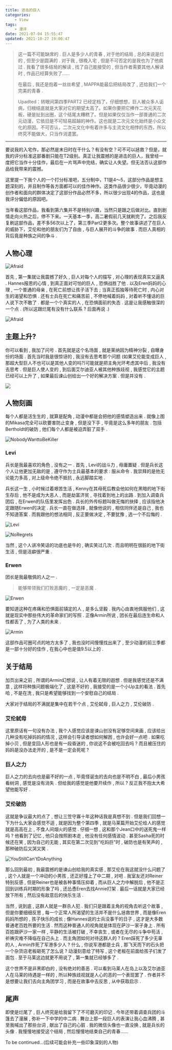 ```yaml
---
title: 进击的巨人
categories:
    - View
tags:
    - 漫评
date: 2021-07-04 15:55:47
updated: 2021-10-27 19:00:47
---
```


> 这一篇不可能缺席的 . 巨人是多少人的青春 , 对于他的结局 , 总的来说是烂的 , 但至少是圆满的 . 对于我 , 很晚入宅 , 但是不可否定的是我也为了他疯过 . 我看了很多结局的解读 , 找了自己能接受的 , 但当作者需要其他人解读时 , 作品已经算失败了......
>
> 在最后 , 我还是抱着一丝丝希望 , MAPPA能最后把结局改了 , 还给我们一个完美的青春 . 
>
> Upadted：转眼间第四季PART2 已经定档了，仔细想想，巨人被众多人诟病，归根结底就是大家对它的期望太高了。如果你要把它捧作二次元天花板，硬是扯到出圈，这个结尾太糟糕了。但是如果仅仅当作一部普通的二次元动漫，它依旧是不可轻易超越的神作。这也就是二次元文化始终是小众文化的原因。不可否认，二次元文化中有着许多与主流文化相悖的东西，所以终究不能做大，只当作消遣罢。



<!-- more -->

---

要说我的入宅作，那必然是末日时在干什么？有没有空？可不可以拯救？但是，就我的评分标准这部番剧只能在T2级别。真正让我震撼的是进击的巨人，我曾经一度把它当作十分佳作，最后在一片骂声中完结，确实让人失望。但无法否认这部作品给我带来的震撼。

这里提一下我个人的一个打分标准吧，五分制中，T1是4～5，这部分作品是想主题深刻的，并且制作等各方面都可以的佳作神作。这类作品很少很少，毕竟动漫的创作者和面向的群体决定了这部分作品必然不多，所以很少出现4的作品，这也是我评分偏低的原因吧。

当年看这部作品，我看到第六集并不是特别兴趣，当然只是跟之后做对比。直到剧情走向火热之后，停不下来。一天基本一季，高二暑假前几天就刷完了。之后我反复刷这部作品，差不多56次以上了，第三季Part2更多次。整个故事讲述了在巨人的威胁下，艾伦和他的朋友们为了自由 , 与巨人展开的斗争的故事 . 而巨人真相的背后竟是种族之间的争斗 . 

## 人物心理

![Afraid](https://img.inzamz.top/article/ShingekinoKyojin/Afraid.gif)

首先 , 第一集就让我震撼了好久 , 巨人对每个人的描写 , 对心理的表现真实又逼真 . Hannes报恩的心情 , 到真正面对可怕的巨人 , 恐惧战胜了他 . 以及Eren妈妈的心理 , 一个普通的母亲 , 在死亡前想让孩子活下去 ; 当真正孤独等待死亡时 , 内心对生的渴望和恐惧 . 还有士兵在死亡和痛苦前 , 不停地喊着妈妈 , 对着听不懂话的巨人说下次不敢了 . 都是一个个真实的人 , 在恐惧面前的失态 . 这是让我感触很深的一个点 . (所以这跟烂尾有没有什么联系 ? 后面再说 .)

![Afraid](https://img.inzamz.top/article/ShingekinoKyojin/Afraid2.gif)

## 主题上升?

你可以看到 , 我加了问号 . 首先就是这个名场面 , 就是莱纳因为精神分裂 , 自曝身份的场面 . 首先当时我是很惊讶的 , 我没有去思考那个问题 (如果艾伦能变成巨人 , 那超大型巨人不也可以是其他人变的吗?)可能就是把主角光环考虑其中后 , 我没有去思考 . 但是巨人使人变的 , 到后面艾尔迪亚人被其他种族歧视 , 我感觉它的主题已经可以上升了 , 如果最后谏山创给出一个好的解决方案 . 但是并没有 .

![](https://img.inzamz.top/article/ShingekinoKyojin/Rebellion.gif)

## 人物刻画

每个人都是活生生的 , 就算是配角 , 动漫中都是会把他的感情塑造出来 . 就像上图的Mikasa完全可以砍要害防止变身 , 但是没下手 , 毕竟是这么多年的朋友 . 包括Bertholdt的破防 , 他们每个人都是被迫弄脏了双手 . 

![NobodyWanttoBeKiller](https://img.inzamz.top/article/ShingekinoKyojin/NobodyWanttoBeKiller.gif)

### Levi

兵长是我最喜欢的角色 , 没有之一 . 首先 , Levi的战斗力 , 毋庸置疑 . 但是兵长这个人让他更加无敌的是 , 遵守作为士兵最基本的要求 : 服从命令 . 我崇拜的是他无论能力多高 , 对上级命令绝不抵抗 , 永远脚踏实地 . 

兵长这一生 , 小时候过着艰苦生活 , Kenny在其母死后教会他如何在黑暗的地下街生存后 , 他不是成为大恶人 , 而是劫富济贫 , 寻找着到地上的出路 . 到加入调查兵团后 , 在Erwen的队伍里发挥出色 . 兵长的外传标题叫做无悔的抉择 , 应该指他决定跟随Erwen的决定 . 兵长一直在做选择 , 就像他说的 , 相信同伴还是自己 , 我也不知道答案 . 而我跟他的想法相同 , 反正要做决定 , 不要犹豫 , 选一个不后悔的 . 

![Levi](https://img.inzamz.top/article/ShingekinoKyojin/Levi1.gif)

![NoRegrets](https://img.inzamz.top/article/ShingekinoKyojin/NotRegrets.gif)

当然 , 这个人讲冷笑话的功底也是牛的 , 确实笑过几次 . 而且明明在很脏的地下街生活 , 但是洁癖很严重 . 

### Erwen

团长是我最敬佩的人之一 . 

> 能够带领我们打败恶魔的 , 一定是恶魔 .

​    <img src="https://img.inzamz.top/article/ShingekinoKyojin/Erwin1.gif" alt="Erwen"  /> 

要知道这种在疼痛和恐惧面前镇定的人 , 是多么坚毅 . 我内心由衷地佩服他们 , 这就是现实中那些伟大的革命家们的写照 . 正像Armin所说 , 团长在最后连生命和人性都丢了 , 为了人类的未来 . 

![Armin](https://img.inzamz.top/article/ShingekinoKyojin/NoAbnegateNoGain.gif)

这部作品可圈可点的地方太多了 , 我也没时间慢慢找出来了 , 至少动漫的前三季都是一部十分好的佳作 , 在我心中也是值9.5以上的 .

## 关于结局

加页出来之前 , 所谓的Armin幻想说 , 让人有着无限的遐想 . 但是我感觉还是不满意 , 这样将种族问题极端化了 , 这是不好的 , 我接受的是一个小Up主的看法 . 首先哈 , 不是在洗 , 我只是希望能够找到一个安慰自己的结局 . 

大家对于结局的不满就是集中在若干个点 , 艾伦弑母 , 巨人之力 , 艾伦破防 . 

### 艾伦弑母

这里原话有一句没有办法 , 我个人感觉应该是谏山创没有足够空间来画 , 应该给出几种没有吃掉妈妈的情况 , 这样会引导读者想如何解困 , 也许会好一点吧 . 如果吃掉小贝 , 但是变回人形也是有一段昏迷的 , 你说这不会被吃回去吗 ? 而且被压住的妈妈是没办法走开的 , 是不是一定会死呢 ?

### 巨人之力

巨人之力的去向也是最不好的一点 , 毕竟怪诞虫的去向也是不明不白 , 最后小男孩看树洞 , 感觉是没有消失 . 但给我的感觉是他要开续作 , 所以 ? 反正我不抱太大希望他能写好 .

### 艾伦破防

这就是争议最大的点了 , 想让三笠守寡十年这种话我是真想不到 . 但是我们回想一下为什么大家会感觉不适 , 就是因为整个第四季 , 就是马莱篇开始艾伦给人的感觉就是高高在上 , 不食人间烟火的感觉 . 仔细一想 , 这和那个Jean口中的送死鬼一样吗 ? 他看到了记忆 , 他只会按照剧本走 , 他没有任何感情波动 . 甚至Sasha死的时候还在笑 , 因为自己的无能 , 其实在第二次见到"吃妈巨"时 , 破防也是有笑声的 , 那种破防后又哭又笑 .

![YouStillCan'tDoAnything](https://img.inzamz.top/article/ShingekinoKyojin/YouStillCan'tDoAnything.jpg)

那么回到最初 , 我最震撼的是谏山创给我的真实感 , 那艾伦在我这就没什么问题了 , 这个人就是一个冲动的小男孩 , 还正好撞上了中二期 ,  对吧 . 我室友还对Reiner特别反感 , 但是Reiner也是被各种事情压抑着 , 而从巨人之力中解脱后 , 他不是正回到训练兵时期的形象了吗 , 还怂恿Eren去找Annie打架 . 最后一话就是大家已经放下所有 , 然后没有敌意后的快乐生活 . 

当然 , 说到底 , 这群人就是一群杀人犯 . 我们只是跟着主角的视角去听这个故事 , 但是你要细细反思 , 每一个正常人所渴望的生活并不是什么拯救世界 , 而是像Eren妈妈所想的 , 孩子快乐的成长 ; 像Hannes说的士兵没事干的日子 , 这才是大多数普通老百姓所要的生活 . 然而这种普通人的视角就是体现在萨沙一家子身上 . 所有百姓跟萨沙一家一样 , 平静的生活被打破 , 不幸丧生 , 或者在无尽的斗争中苟活 , 祈祷灾难不降临在自己头上 . 而主角团如何对待这群人的 ? Eren踩死了多少无辜的人 , Armin炸死了军港多少人 ? 什么 , 你说军港都是士兵 , 那飞天而下的石头把一个杂货店老板砸死了怎么说 ? 动漫刻意给了特写 , 这个老板在前面给孩子们发了面包 . 至于马莱这边就更不用说了 , 第一集就已经够多了 . 

这个世界不是非黑即白的 , 没有绝对的善恶 . 可以看到马莱人在岛上以及艾尔迪亚人在马莱的待遇是一样的 , 所以种族歧视就是人心的恶的一个表现罢了 . 作者并不是想要让我们去向主角团学习 , 而是在故事中去反思 , 从中获取启示 . 

## 尾声

即使是烂尾了 , 巨人终究是给我留下了不可磨灭的印记 . 今年还带着调查兵团的斗篷去了漫展 , 弥补一下中学的中二病 . 舞台上那一段巨人的表演让我心血沸腾 , 甚至我喊出了那些台词 , 献出了自己的心脏 . 我的微信头像也一直没换 , 就是兵长的头像 . 我慢慢地接受这个结局 , 然后慢慢地结束自己的青春......

To be continued...(后续可能会补充一些印象深刻的人物)

<!-- Q.E.D. -->